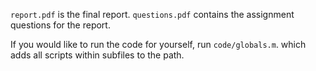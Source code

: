 `report.pdf` is the final report.  `questions.pdf` contains the assignment questions for the report.

If you would like to run the code for yourself, run `code/globals.m`. which adds all scripts within subfiles to the path.
